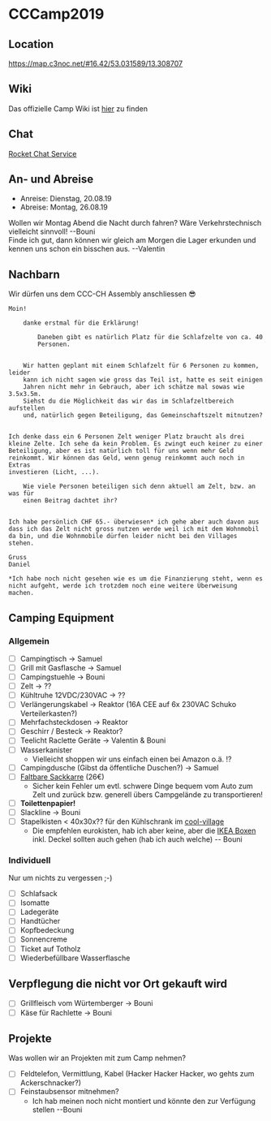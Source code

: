# CCCamp2019

## Location

https://map.c3noc.net/#16.42/53.031589/13.308707

## Wiki

Das offizielle Camp Wiki ist [hier](https://events.ccc.de/camp/2019/wiki/Main_Page) zu finden

## Chat

[Rocket Chat Service](https://rocket.events.ccc.de/)

## An- und Abreise

- Anreise: Dienstag, 20.08.19
- Abreise: Montag, 26.08.19

Wollen wir Montag Abend die Nacht durch fahren? Wäre Verkehrstechnisch vielleicht sinnvoll! --Bouni  
Finde ich gut, dann können wir gleich am Morgen die Lager erkunden und kennen uns schon ein bisschen aus. --Valentin  

## Nachbarn

Wir dürfen uns dem CCC-CH Assembly anschliessen :sunglasses:
```
Moin!

    danke erstmal für die Erklärung!

        Daneben gibt es natürlich Platz für die Schlafzelte von ca. 40
        Personen.  


    Wir hatten geplant mit einem Schlafzelt für 6 Personen zu kommen, leider
    kann ich nicht sagen wie gross das Teil ist, hatte es seit einigen
    Jahren nicht mehr in Gebrauch, aber ich schätze mal sowas wie 3.5x3.5m.
    Siehst du die Möglichkeit das wir das im Schlafzeltbereich aufstellen
    und, natürlich gegen Beteiligung, das Gemeinschaftszelt mitnutzen?


Ich denke dass ein 6 Personen Zelt weniger Platz braucht als drei
kleine Zelte. Ich sehe da kein Problem. Es zwingt euch keiner zu einer
Beteiligung, aber es ist natürlich toll für uns wenn mehr Geld
reinkommt. Wir können das Geld, wenn genug reinkommt auch noch in Extras
investieren (Licht, ...).

    Wie viele Personen beteiligen sich denn aktuell am Zelt, bzw. an was für
    einen Beitrag dachtet ihr?


Ich habe persönlich CHF 65.- überwiesen* ich gehe aber auch davon aus
dass ich das Zelt nicht gross nutzen werde weil ich mit dem Wohnmobil
da bin, und die Wohnmobile dürfen leider nicht bei den Villages stehen.

Gruss
Daniel

*Ich habe noch nicht gesehen wie es um die Finanzierung steht, wenn es
nicht aufgeht, werde ich trotzdem noch eine weitere Überweisung machen.
```

## Camping Equipment

### Allgemein

- [ ] Campingtisch -> Samuel
- [ ] Grill mit Gasflasche -> Samuel
- [ ] Campingstuehle -> Bouni
- [ ] Zelt -> ??
- [ ] Kühltruhe 12VDC/230VAC -> ??
- [ ] Verlängerungskabel -> Reaktor (16A CEE auf 6x 230VAC Schuko Verteilerkasten?)
- [ ] Mehrfachsteckdosen -> Reaktor
- [ ] Geschirr / Besteck -> Reaktor?
- [ ] Teelicht Raclette Geräte -> Valentin & Bouni
- [ ] Wasserkanister
    - Vielleicht shoppen wir uns einfach einen bei Amazon o.ä. !?
- [ ] Campingdusche (Gibst da öffentliche Duschen?) -> Samuel
- [ ] [Faltbare Sackkarre](https://www.amazon.de/dp/B00MB9UBZC) (26€)
    - Sicher kein Fehler um evtl. schwere Dinge bequem vom Auto zum Zelt und zurück bzw. generell übers Campgelände zu transportieren! 
- [ ] **Toilettenpapier!**
- [ ] Slackline -> Bouni
- [ ] Stapelkisten < 40x30x?? für den Kühlschrank im [cool-village](https://events.ccc.de/camp/2019/wiki/Village:Cool-village)
    - Die empfehlen eurokisten, hab ich aber keine, aber die [IKEA Boxen](https://www.ikea.com/de/de/p/samla-box-mit-deckel-transparent-s39885645/) inkl. Deckel sollten auch gehen (hab ich auch welche) -- Bouni 

### Individuell

Nur um nichts zu vergessen ;-)

- [ ] Schlafsack
- [ ] Isomatte
- [ ] Ladegeräte
- [ ] Handtücher
- [ ] Kopfbedeckung
- [ ] Sonnencreme
- [ ] Ticket auf Totholz
- [ ] Wiederbefüllbare Wasserflasche

## Verpflegung die nicht vor Ort gekauft wird

- [ ] Grillfleisch vom Würtemberger -> Bouni
- [ ] Käse für Rachlette -> Bouni

## Projekte

Was wollen wir an Projekten mit zum Camp nehmen?

- [ ] Feldtelefon, Vermittlung, Kabel (Hacker Hacker Hacker, wo gehts zum Ackerschnacker?)
- [ ] Feinstaubsensor mitnehmen?
    - Ich hab meinen noch nicht montiert und könnte den zur Verfügung stellen --Bouni
